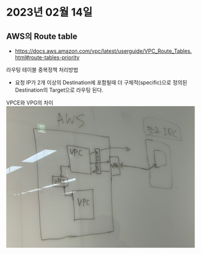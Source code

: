 # 2023년 02월 14일

## AWS의 Route table
- https://docs.aws.amazon.com/vpc/latest/userguide/VPC_Route_Tables.html#route-tables-priority

라우팅 테이블 중복정책 처리방법
- 요청 IP가 2개 이상의 Destination에 포함될때 더 구체적(specific)으로 정의된 Destination의 Target으로 라우팅 된다.

VPCE와 VPG의 차이
![./images/2023-02-14-1.jpeg](./images/2023-02-14-1.jpeg)